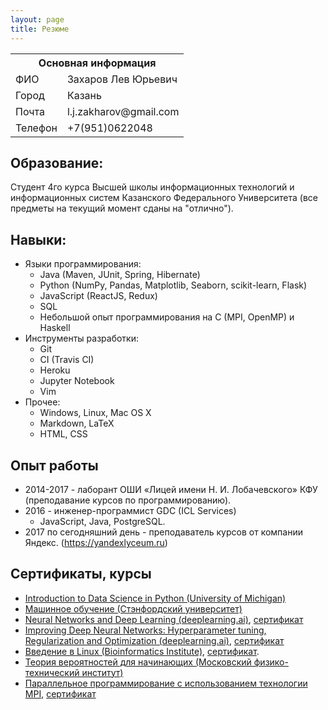 ```yaml
---
layout: page
title: Резюме
---
```

<table>
  <tr>
    <th colspan="2">Основная информация</th>
  </tr>
  <tr>
    <td>ФИО</td>
    <td>Захаров Лев Юрьевич</td>
  </tr>
  <tr>
    <td>Город</td>
    <td>Казань</td>
  </tr>
  <tr>
    <td>Почта</td>
    <td>l.j.zakharov@gmail.com</td>
  </tr>
  <tr>
    <td>Телефон</td>
    <td>+7(951)0622048</td>
  </tr>
</table>

## Образование:

Студент 4го курса Высшей школы информационных технологий и информационных систем Казанского Федерального Университета (все предметы на текущий момент сданы на "отлично").

## Навыки:

- Языки программирования:
  - Java (Maven, JUnit, Spring, Hibernate)
  - Python (NumPy, Pandas, Matplotlib, Seaborn, scikit-learn, Flask)
  - JavaScript (ReactJS, Redux)
  - SQL
  - Небольшой опыт программирования на C (MPI, OpenMP) и Haskell
- Инструменты разработки:
  - Git
  - CI (Travis CI)
  - Heroku
  - Jupyter Notebook
  - Vim
- Прочее:
  - Windows, Linux, Mac OS X
  - Markdown, LaTeX
  - HTML, CSS


## Опыт работы

- 2014-2017 - лаборант ОШИ «Лицей имени Н. И. Лобачевского» КФУ (преподавание курсов по программированию).
- 2016 - инженер-программист GDC (ICL Services)
  - JavaScript, Java, PostgreSQL.
- 2017 по сегодняшний день - преподаватель курсов от компании Яндекс. (<https://yandexlyceum.ru>)

## Сертификаты, курсы

- [Introduction to Data Science in Python (University of Michigan)](https://www.coursera.org/learn/python-data-analysis/)
- [Машинное обучение (Стэнфордский университет)](https://www.coursera.org/learn/machine-learning)
- [Neural Networks and Deep Learning (deeplearning.ai)](https://www.coursera.org/learn/neural-networks-deep-learning), [сертификат](https://www.coursera.org/account/accomplishments/certificate/RNA9D7YTE9LY)
- [Improving Deep Neural Networks: Hyperparameter tuning, Regularization and Optimization (deeplearning.ai)](https://www.coursera.org/learn/deep-neural-network), [сертификат](https://www.coursera.org/account/accomplishments/certificate/8B6U4TYN9K83)
- [Введение в Linux (Bioinformatics Institute)](https://stepik.org/course/73/), [сертификат](https://stepik.org/certificate/a5be96ccb072ab5111d87827a136717d8cd3b07c.pdf).
- [Теория вероятностей для начинающих (Московский физико-технический институт)](https://www.coursera.org/learn/probability-theory-basics/)
- [Параллельное программирование с использованием технологии MPI](http://www.intuit.ru/studies/courses/1113/236/info), [сертификат](http://www.intuit.ru/verifydiplomas/101054900)
